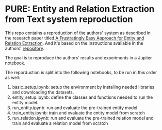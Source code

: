 # PURE: Entity and Relation Extraction from Text system reproduction
This repo contains a reproduction of the authors' system as described in the research paper titled [A Frustratingly Easy Approach for Entity and Relation Extraction](). And it's based on the instructions available in the authors' [repository](https://github.com/princeton-nlp/PURE#pure-entity-and-relation-extraction-from-text). 

The goal is to reproduce the authors' results and experiments in a Jupiter notebook.

The reporduction is split into the following notebooks, to be run in this order as well:

1. basic_setup.ipynb: setup the environment by installing needed libraries and downloading the datasets.
2. entity_setup.ipynb: define the classes and functions needed to run the entity model.
3. run_entity.ipynb: run and evaluate the pre-trained entity model
4. train_entity.ipynb: train and evaluate the entity model from scratch
5. run_relation.ipynb: run and evaluate the pre-trained relation model and train and evaluate a relation model from scratch




